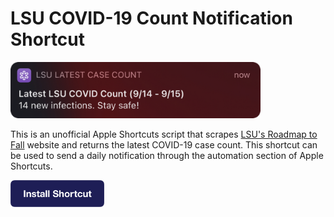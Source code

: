 # LSU COVID-19 Count Notification Shortcut

<img src="screenshot.png" alt="picture showing the COVID-19 notification" width="400px" />

This is an unofficial Apple Shortcuts script that scrapes [LSU's Roadmap to Fall](https://www.lsu.edu/roadmap/covid-dashboard/index.php) website and returns the latest COVID-19 case count. This shortcut can be used to send a daily notification through the automation section of Apple Shortcuts.



[<img src="install.png" alt="Install" width="150px" />](https://www.icloud.com/shortcuts/5608b21d5119483b8b7350a88a8e31b8)
